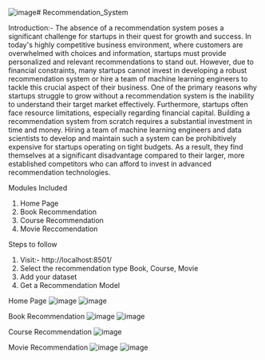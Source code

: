 ![image](https://github.com/Sohamlinge/Recommendation_System/assets/93962702/ba5f7b2c-09f8-4ec5-ba26-a5d4daa3b258)# Recommendation_System

Introduction:- The absence of a recommendation system poses a significant challenge for startups in their quest for growth and success. In today's highly competitive business environment, where customers are overwhelmed with choices and information, startups must provide personalized and relevant recommendations to stand out. However, due to financial constraints, many startups cannot invest in developing a robust recommendation system or hire a team of machine learning engineers to tackle this crucial aspect of their business. One of the primary reasons why startups struggle to grow without a recommendation system is the inability to understand their target market effectively. Furthermore, startups often face resource limitations, especially regarding financial capital. Building a recommendation system from scratch requires a substantial investment in time and money. Hiring a team of machine learning engineers and data scientists to develop and maintain such a system can be prohibitively expensive for startups operating on tight budgets. As a result, they find themselves at a significant disadvantage compared to their larger, more established competitors who can afford to invest in advanced recommendation technologies.

Modules Included
1. Home Page
2. Book Recommendation
3. Course Recommendation
4. Movie Reccomendation

Steps to follow
1. Visit:- http://localhost:8501/
2. Select the recommendation type Book, Course, Movie
3. Add your dataset
4. Get a Recommendation Model

Home Page
 ![image](https://github.com/Sohamlinge/Recommendation_System/assets/93962702/38b0297a-ffec-453f-b60e-38cfb3899052)
 ![image](https://github.com/Sohamlinge/Recommendation_System/assets/93962702/458f5447-17c8-4d57-a5f1-1668856ba0e5)

Book Recommendation
 ![image](https://github.com/Sohamlinge/Recommendation_System/assets/93962702/0a85d732-cd82-4a94-88ae-f5b5495c32b1)
 ![image](https://github.com/Sohamlinge/Recommendation_System/assets/93962702/f2739613-6224-4461-af01-da5313e334e1)

Course Recommendation
 ![image](https://github.com/Sohamlinge/Recommendation_System/assets/93962702/c698cbc8-b3fe-4745-8cdb-35a9565b914c)

Movie Recommendation
 ![image](https://github.com/Sohamlinge/Recommendation_System/assets/93962702/ed9b6cc3-6313-45d7-b598-bf7c1e49c07e)
 ![image](https://github.com/Sohamlinge/Recommendation_System/assets/93962702/ffb66877-e556-41f4-b379-0fbc03ef4e0c)









